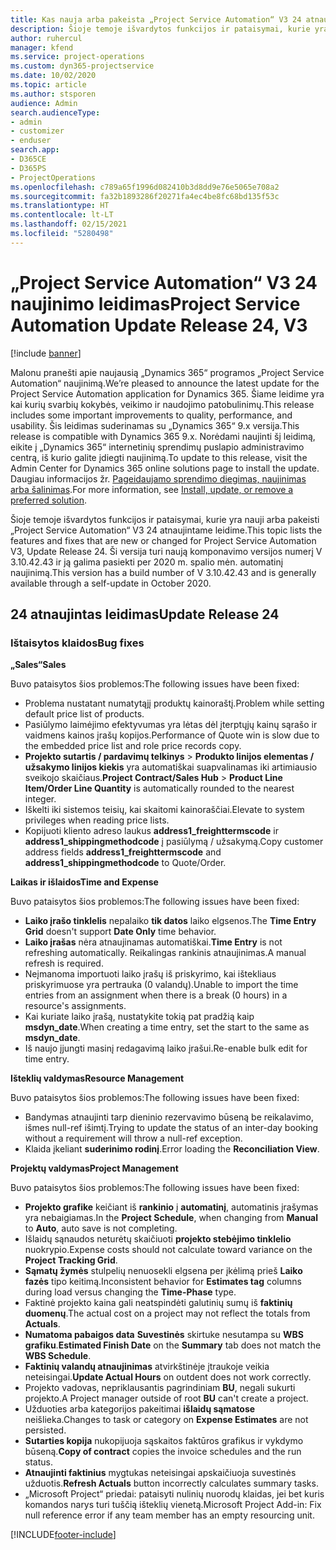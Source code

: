 ```yaml
---
title: Kas nauja arba pakeista „Project Service Automation“ V3 24 atnaujintame leidime
description: Šioje temoje išvardytos funkcijos ir pataisymai, kurie yra pasiekiami „Project Service Automation“ V3 24 atnaujintame leidime.
author: ruhercul
manager: kfend
ms.service: project-operations
ms.custom: dyn365-projectservice
ms.date: 10/02/2020
ms.topic: article
ms.author: stsporen
audience: Admin
search.audienceType:
- admin
- customizer
- enduser
search.app:
- D365CE
- D365PS
- ProjectOperations
ms.openlocfilehash: c789a65f1996d082410b3d8dd9e76e5065e708a2
ms.sourcegitcommit: fa32b1893286f20271fa4ec4be8fc68bd135f53c
ms.translationtype: HT
ms.contentlocale: lt-LT
ms.lasthandoff: 02/15/2021
ms.locfileid: "5280498"
---
```

# <a name="project-service-automation-update-release-24-v3"></a><span data-ttu-id="56df2-103">„Project Service Automation“ V3 24 naujinimo leidimas</span><span class="sxs-lookup"><span data-stu-id="56df2-103">Project Service Automation Update Release 24, V3</span></span>

[!include [banner](../includes/psa-now-project-operations.md)]

<span data-ttu-id="56df2-104">Malonu pranešti apie naujausią „Dynamics 365“ programos „Project Service Automation“ naujinimą.</span><span class="sxs-lookup"><span data-stu-id="56df2-104">We’re pleased to announce the latest update for the Project Service Automation application for Dynamics 365.</span></span> <span data-ttu-id="56df2-105">Šiame leidime yra kai kurių svarbių kokybės, veikimo ir naudojimo patobulinimų.</span><span class="sxs-lookup"><span data-stu-id="56df2-105">This release includes some important improvements to quality, performance, and usability.</span></span> <span data-ttu-id="56df2-106">Šis leidimas suderinamas su „Dynamics 365“ 9.x versija.</span><span class="sxs-lookup"><span data-stu-id="56df2-106">This release is compatible with Dynamics 365 9.x.</span></span> <span data-ttu-id="56df2-107">Norėdami naujinti šį leidimą, eikite į „Dynamics 365“ internetinių sprendimų puslapio administravimo centrą, iš kurio galite įdiegti naujinimą.</span><span class="sxs-lookup"><span data-stu-id="56df2-107">To update to this release, visit the Admin Center for Dynamics 365 online solutions page to install the update.</span></span> <span data-ttu-id="56df2-108">Daugiau informacijos žr. [Pageidaujamo sprendimo diegimas, naujinimas arba šalinimas](https://docs.microsoft.com/power-platform/admin/install-remove-preferred-solution).</span><span class="sxs-lookup"><span data-stu-id="56df2-108">For more information, see [Install, update, or remove a preferred solution](https://docs.microsoft.com/power-platform/admin/install-remove-preferred-solution).</span></span>

<span data-ttu-id="56df2-109">Šioje temoje išvardytos funkcijos ir pataisymai, kurie yra nauji arba pakeisti „Project Service Automation“ V3 24 atnaujintame leidime.</span><span class="sxs-lookup"><span data-stu-id="56df2-109">This topic lists the features and fixes that are new or changed for Project Service Automation V3, Update Release 24.</span></span> <span data-ttu-id="56df2-110">Ši versija turi naują komponavimo versijos numerį V 3.10.42.43 ir ją galima pasiekti per 2020 m. spalio mėn. automatinį naujinimą.</span><span class="sxs-lookup"><span data-stu-id="56df2-110">This version has a build number of V 3.10.42.43 and is generally available through a self-update in October 2020.</span></span>

## <a name="update-release-24"></a><span data-ttu-id="56df2-111">24 atnaujintas leidimas</span><span class="sxs-lookup"><span data-stu-id="56df2-111">Update Release 24</span></span>

### <a name="bug-fixes"></a><span data-ttu-id="56df2-112">Ištaisytos klaidos</span><span class="sxs-lookup"><span data-stu-id="56df2-112">Bug fixes</span></span>

<span data-ttu-id="56df2-113">**„Sales“**</span><span class="sxs-lookup"><span data-stu-id="56df2-113">**Sales**</span></span>

<span data-ttu-id="56df2-114">Buvo pataisytos šios problemos:</span><span class="sxs-lookup"><span data-stu-id="56df2-114">The following issues have been fixed:</span></span>

- <span data-ttu-id="56df2-115">Problema nustatant numatytąjį produktų kainoraštį.</span><span class="sxs-lookup"><span data-stu-id="56df2-115">Problem while setting default price list of products.</span></span>
- <span data-ttu-id="56df2-116">Pasiūlymo laimėjimo efektyvumas yra lėtas dėl įterptųjų kainų sąrašo ir vaidmens kainos įrašų kopijos.</span><span class="sxs-lookup"><span data-stu-id="56df2-116">Performance of Quote win is slow due to the embedded price list and role price records copy.</span></span>
- <span data-ttu-id="56df2-117">**Projekto sutartis / pardavimų telkinys** > **Produkto linijos elementas / užsakymo linijos kiekis** yra automatiškai suapvalinamas iki artimiausio sveikojo skaičiaus.</span><span class="sxs-lookup"><span data-stu-id="56df2-117">**Project Contract/Sales Hub** > **Product Line Item/Order Line Quantity** is automatically rounded to the nearest integer.</span></span>
- <span data-ttu-id="56df2-118">Iškelti iki sistemos teisių, kai skaitomi kainoraščiai.</span><span class="sxs-lookup"><span data-stu-id="56df2-118">Elevate to system privileges when reading price lists.</span></span>
- <span data-ttu-id="56df2-119">Kopijuoti kliento adreso laukus **address1_freighttermscode** ir **address1_shippingmethodcode** į pasiūlymą / užsakymą.</span><span class="sxs-lookup"><span data-stu-id="56df2-119">Copy customer address fields **address1_freighttermscode** and **address1_shippingmethodcode** to Quote/Order.</span></span> 


<span data-ttu-id="56df2-120">**Laikas ir išlaidos**</span><span class="sxs-lookup"><span data-stu-id="56df2-120">**Time and Expense**</span></span>

<span data-ttu-id="56df2-121">Buvo pataisytos šios problemos:</span><span class="sxs-lookup"><span data-stu-id="56df2-121">The following issues have been fixed:</span></span>

- <span data-ttu-id="56df2-122">**Laiko įrašo tinklelis** nepalaiko **tik datos** laiko elgsenos.</span><span class="sxs-lookup"><span data-stu-id="56df2-122">The **Time Entry Grid** doesn't support **Date Only** time behavior.</span></span>
- <span data-ttu-id="56df2-123">**Laiko įrašas** nėra atnaujinamas automatiškai.</span><span class="sxs-lookup"><span data-stu-id="56df2-123">**Time Entry** is not refreshing automatically.</span></span> <span data-ttu-id="56df2-124">Reikalingas rankinis atnaujinimas.</span><span class="sxs-lookup"><span data-stu-id="56df2-124">A manual refresh is required.</span></span>
- <span data-ttu-id="56df2-125">Neįmanoma importuoti laiko įrašų iš priskyrimo, kai ištekliaus priskyrimuose yra pertrauka (0 valandų).</span><span class="sxs-lookup"><span data-stu-id="56df2-125">Unable to import the time entries from an assignment when there is a break (0 hours) in a resource's assignments.</span></span>
- <span data-ttu-id="56df2-126">Kai kuriate laiko įrašą, nustatykite tokią pat pradžią kaip **msdyn_date**.</span><span class="sxs-lookup"><span data-stu-id="56df2-126">When creating a time entry, set the start to the same as **msdyn_date**.</span></span>
- <span data-ttu-id="56df2-127">Iš naujo įjungti masinį redagavimą laiko įrašui.</span><span class="sxs-lookup"><span data-stu-id="56df2-127">Re-enable bulk edit for time entry.</span></span>

<span data-ttu-id="56df2-128">**Išteklių valdymas**</span><span class="sxs-lookup"><span data-stu-id="56df2-128">**Resource Management**</span></span>

<span data-ttu-id="56df2-129">Buvo pataisytos šios problemos:</span><span class="sxs-lookup"><span data-stu-id="56df2-129">The following issues have been fixed:</span></span>

- <span data-ttu-id="56df2-130">Bandymas atnaujinti tarp dieninio rezervavimo būseną be reikalavimo, išmes null-ref išimtį.</span><span class="sxs-lookup"><span data-stu-id="56df2-130">Trying to update the status of an inter-day booking without a requirement will throw a null-ref exception.</span></span>
- <span data-ttu-id="56df2-131">Klaida įkeliant **suderinimo rodinį**.</span><span class="sxs-lookup"><span data-stu-id="56df2-131">Error loading the **Reconciliation View**.</span></span>


<span data-ttu-id="56df2-132">**Projektų valdymas**</span><span class="sxs-lookup"><span data-stu-id="56df2-132">**Project Management**</span></span>

<span data-ttu-id="56df2-133">Buvo pataisytos šios problemos:</span><span class="sxs-lookup"><span data-stu-id="56df2-133">The following issues have been fixed:</span></span>

- <span data-ttu-id="56df2-134">**Projekto grafike** keičiant iš **rankinio** į **automatinį**, automatinis įrašymas yra nebaigiamas.</span><span class="sxs-lookup"><span data-stu-id="56df2-134">In the **Project Schedule**, when changing from **Manual** to **Auto**, auto save is not completing.</span></span>
- <span data-ttu-id="56df2-135">Išlaidų sąnaudos neturėtų skaičiuoti **projekto stebėjimo tinklelio** nuokrypio.</span><span class="sxs-lookup"><span data-stu-id="56df2-135">Expense costs should not calculate toward variance on the **Project Tracking Grid**.</span></span>
- <span data-ttu-id="56df2-136">**Sąmatų žymės** stulpelių nenuosekli elgsena per įkėlimą prieš **Laiko fazės** tipo keitimą.</span><span class="sxs-lookup"><span data-stu-id="56df2-136">Inconsistent behavior for **Estimates tag** columns during load versus changing the **Time-Phase** type.</span></span>
- <span data-ttu-id="56df2-137">Faktinė projekto kaina gali neatspindėti galutinių sumų iš **faktinių duomenų**.</span><span class="sxs-lookup"><span data-stu-id="56df2-137">The actual cost on a project may not reflect the totals from **Actuals**.</span></span>
- <span data-ttu-id="56df2-138">**Numatoma pabaigos data** **Suvestinės** skirtuke nesutampa su **WBS grafiku**.</span><span class="sxs-lookup"><span data-stu-id="56df2-138">**Estimated Finish Date** on the **Summary** tab does not match the **WBS Schedule**.</span></span>
- <span data-ttu-id="56df2-139">**Faktinių valandų atnaujinimas** atvirkštinėje įtraukoje veikia neteisingai.</span><span class="sxs-lookup"><span data-stu-id="56df2-139">**Update Actual Hours** on outdent does not work correctly.</span></span>
- <span data-ttu-id="56df2-140">Projekto vadovas, nepriklausantis pagrindiniam **BU**, negali sukurti projekto.</span><span class="sxs-lookup"><span data-stu-id="56df2-140">A Project manager outside of root **BU** can't create a project.</span></span>
- <span data-ttu-id="56df2-141">Užduoties arba kategorijos pakeitimai **išlaidų sąmatose** neišlieka.</span><span class="sxs-lookup"><span data-stu-id="56df2-141">Changes to task or category on **Expense Estimates** are not persisted.</span></span>
- <span data-ttu-id="56df2-142">**Sutarties kopija** nukopijuoja sąskaitos faktūros grafikus ir vykdymo būseną.</span><span class="sxs-lookup"><span data-stu-id="56df2-142">**Copy of contract** copies the invoice schedules and the run status.</span></span>
- <span data-ttu-id="56df2-143">**Atnaujinti faktinius** mygtukas neteisingai apskaičiuoja suvestinės užduotis.</span><span class="sxs-lookup"><span data-stu-id="56df2-143">**Refresh Actuals** button incorrectly calculates summary tasks.</span></span>
- <span data-ttu-id="56df2-144">„Microsoft Project“ priedai: pataisyti nulinių nuorodų klaidas, jei bet kuris komandos narys turi tuščią išteklių vienetą.</span><span class="sxs-lookup"><span data-stu-id="56df2-144">Microsoft Project Add-in: Fix null reference error if any team member has an empty resourcing unit.</span></span>



[!INCLUDE[footer-include](../includes/footer-banner.md)]